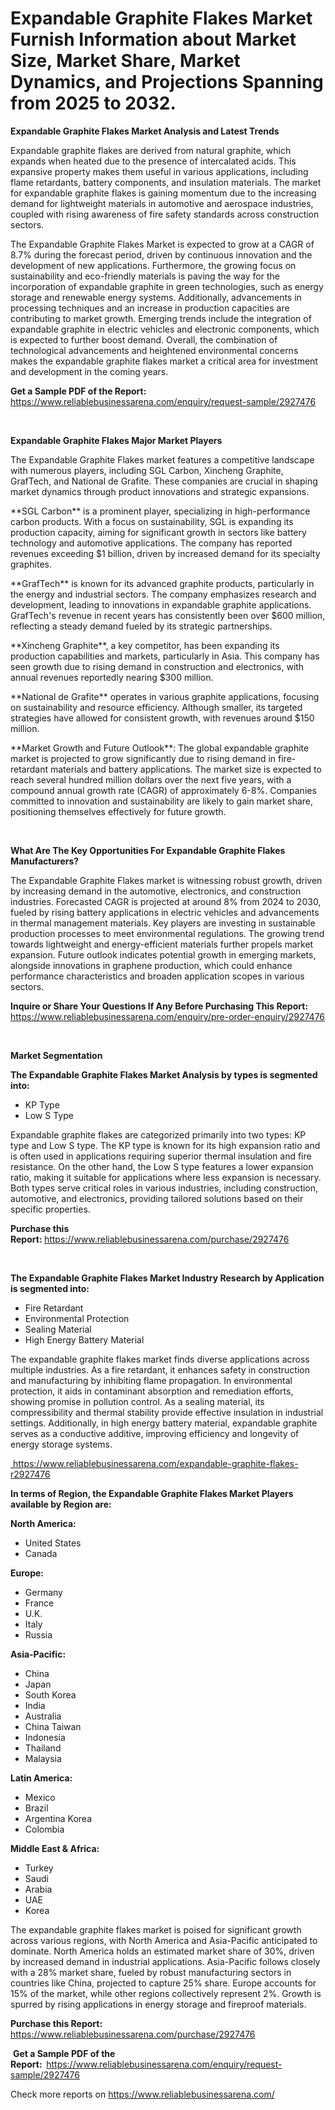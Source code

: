 <p><h1>Expandable Graphite Flakes Market Furnish Information about Market Size, Market Share, Market Dynamics, and Projections Spanning from 2025 to 2032.</h1></p><p><strong>Expandable Graphite Flakes Market Analysis and Latest Trends</strong></p>
<p><p>Expandable graphite flakes are derived from natural graphite, which expands when heated due to the presence of intercalated acids. This expansive property makes them useful in various applications, including flame retardants, battery components, and insulation materials. The market for expandable graphite flakes is gaining momentum due to the increasing demand for lightweight materials in automotive and aerospace industries, coupled with rising awareness of fire safety standards across construction sectors.</p><p>The Expandable Graphite Flakes Market is expected to grow at a CAGR of 8.7% during the forecast period, driven by continuous innovation and the development of new applications. Furthermore, the growing focus on sustainability and eco-friendly materials is paving the way for the incorporation of expandable graphite in green technologies, such as energy storage and renewable energy systems. Additionally, advancements in processing techniques and an increase in production capacities are contributing to market growth. Emerging trends include the integration of expandable graphite in electric vehicles and electronic components, which is expected to further boost demand. Overall, the combination of technological advancements and heightened environmental concerns makes the expandable graphite flakes market a critical area for investment and development in the coming years.</p></p>
<p><strong>Get a Sample PDF of the Report:&nbsp;</strong> <a href="https://www.reliablebusinessarena.com/enquiry/request-sample/2927476?utm_campaign=2889&utm_medium=2&utm_source=Github&utm_content=ia&utm_term=12032025&utm_id=expandable-graphite-flakes">https://www.reliablebusinessarena.com/enquiry/request-sample/2927476</a></p>
<p>&nbsp;</p>
<p><strong>Expandable Graphite Flakes Major Market Players</strong></p>
<p><p>The Expandable Graphite Flakes market features a competitive landscape with numerous players, including SGL Carbon, Xincheng Graphite, GrafTech, and National de Grafite. These companies are crucial in shaping market dynamics through product innovations and strategic expansions.</p><p>**SGL Carbon** is a prominent player, specializing in high-performance carbon products. With a focus on sustainability, SGL is expanding its production capacity, aiming for significant growth in sectors like battery technology and automotive applications. The company has reported revenues exceeding $1 billion, driven by increased demand for its specialty graphites.</p><p>**GrafTech** is known for its advanced graphite products, particularly in the energy and industrial sectors. The company emphasizes research and development, leading to innovations in expandable graphite applications. GrafTech's revenue in recent years has consistently been over $600 million, reflecting a steady demand fueled by its strategic partnerships.</p><p>**Xincheng Graphite**, a key competitor, has been expanding its production capabilities and markets, particularly in Asia. This company has seen growth due to rising demand in construction and electronics, with annual revenues reportedly nearing $300 million.</p><p>**National de Grafite** operates in various graphite applications, focusing on sustainability and resource efficiency. Although smaller, its targeted strategies have allowed for consistent growth, with revenues around $150 million.</p><p>**Market Growth and Future Outlook**: The global expandable graphite market is projected to grow significantly due to rising demand in fire-retardant materials and battery applications. The market size is expected to reach several hundred million dollars over the next five years, with a compound annual growth rate (CAGR) of approximately 6-8%. Companies committed to innovation and sustainability are likely to gain market share, positioning themselves effectively for future growth.</p></p>
<p>&nbsp;</p>
<p><strong>What Are The Key Opportunities For Expandable Graphite Flakes Manufacturers?</strong></p>
<p><p>The Expandable Graphite Flakes market is witnessing robust growth, driven by increasing demand in the automotive, electronics, and construction industries. Forecasted CAGR is projected at around 8% from 2024 to 2030, fueled by rising battery applications in electric vehicles and advancements in thermal management materials. Key players are investing in sustainable production processes to meet environmental regulations. The growing trend towards lightweight and energy-efficient materials further propels market expansion. Future outlook indicates potential growth in emerging markets, alongside innovations in graphene production, which could enhance performance characteristics and broaden application scopes in various sectors.</p></p>
<p><strong>Inquire or Share Your Questions If Any Before Purchasing This Report:</strong> <a href="https://www.reliablebusinessarena.com/enquiry/pre-order-enquiry/2927476?utm_campaign=2889&utm_medium=2&utm_source=Github&utm_content=ia&utm_term=12032025&utm_id=expandable-graphite-flakes">https://www.reliablebusinessarena.com/enquiry/pre-order-enquiry/2927476</a></p>
<p>&nbsp;</p>
<p><strong>Market Segmentation</strong></p>
<p><strong>The Expandable Graphite Flakes Market Analysis by types is segmented into:</strong></p>
<p><ul><li>KP Type</li><li>Low S Type</li></ul></p>
<p><p>Expandable graphite flakes are categorized primarily into two types: KP type and Low S type. The KP type is known for its high expansion ratio and is often used in applications requiring superior thermal insulation and fire resistance. On the other hand, the Low S type features a lower expansion ratio, making it suitable for applications where less expansion is necessary. Both types serve critical roles in various industries, including construction, automotive, and electronics, providing tailored solutions based on their specific properties.</p></p>
<p><strong>Purchase this Report:&nbsp;</strong><a href="https://www.reliablebusinessarena.com/purchase/2927476?utm_campaign=2889&utm_medium=2&utm_source=Github&utm_content=ia&utm_term=12032025&utm_id=expandable-graphite-flakes">https://www.reliablebusinessarena.com/purchase/2927476</a></p>
<p>&nbsp;</p>
<p><strong>The Expandable Graphite Flakes Market Industry Research by Application is segmented into:</strong></p>
<p><ul><li>Fire Retardant</li><li>Environmental Protection</li><li>Sealing Material</li><li>High Energy Battery Material</li></ul></p>
<p><p>The expandable graphite flakes market finds diverse applications across multiple industries. As a fire retardant, it enhances safety in construction and manufacturing by inhibiting flame propagation. In environmental protection, it aids in contaminant absorption and remediation efforts, showing promise in pollution control. As a sealing material, its compressibility and thermal stability provide effective insulation in industrial settings. Additionally, in high energy battery material, expandable graphite serves as a conductive additive, improving efficiency and longevity of energy storage systems.</p></p>
<p><a href="https://www.reliablebusinessarena.com/expandable-graphite-flakes-r2927476?utm_campaign=2889&utm_medium=2&utm_source=Github&utm_content=ia&utm_term=12032025&utm_id=expandable-graphite-flakes">&nbsp;https://www.reliablebusinessarena.com/expandable-graphite-flakes-r2927476</a></p>
<p><strong>In terms of Region, the Expandable Graphite Flakes Market Players available by Region are:</strong></p>
<p>
    <p> <strong> North America: </strong>
        <ul>
            <li>United States</li>
            <li>Canada</li>
        </ul>
        </p> 
    <p> <strong> Europe: </strong>
        <ul>
            <li>Germany</li>
            <li>France</li>
            <li>U.K.</li>
            <li>Italy</li>
            <li>Russia</li>
        </ul>
        </p> 
    <p> <strong> Asia-Pacific: </strong>
        <ul>
            <li>China</li>
            <li>Japan</li>
            <li>South Korea</li>
            <li>India</li>
            <li>Australia</li>
            <li>China Taiwan</li>
            <li>Indonesia</li>
            <li>Thailand</li>
            <li>Malaysia</li>
        </ul>
        </p> 
    <p> <strong> Latin America: </strong>
        <ul>
            <li>Mexico</li>
            <li>Brazil</li>
            <li>Argentina Korea</li>
            <li>Colombia</li>
        </ul>
        </p> 
    <p> <strong> Middle East & Africa: </strong>
        <ul>
            <li>Turkey</li>
            <li>Saudi</li>
            <li>Arabia</li>
            <li>UAE</li>
            <li>Korea</li>
        </ul>
    </p>
    </p>
<p><p>The expandable graphite flakes market is poised for significant growth across various regions, with North America and Asia-Pacific anticipated to dominate. North America holds an estimated market share of 30%, driven by increased demand in industrial applications. Asia-Pacific follows closely with a 28% market share, fueled by robust manufacturing sectors in countries like China, projected to capture 25% share. Europe accounts for 15% of the market, while other regions collectively represent 2%. Growth is spurred by rising applications in energy storage and fireproof materials.</p></p>
<p><strong>Purchase this Report: </strong><a href="https://www.reliablebusinessarena.com/purchase/2927476?utm_campaign=2889&utm_medium=2&utm_source=Github&utm_content=ia&utm_term=12032025&utm_id=expandable-graphite-flakes">https://www.reliablebusinessarena.com/purchase/2927476</a></p>
<p>&nbsp;<strong>Get a Sample PDF of the Report:&nbsp;&nbsp;</strong><a href="https://www.reliablebusinessarena.com/enquiry/request-sample/2927476?utm_campaign=2889&utm_medium=2&utm_source=Github&utm_content=ia&utm_term=12032025&utm_id=expandable-graphite-flakes">https://www.reliablebusinessarena.com/enquiry/request-sample/2927476</a></p>
<p><strong></strong></p>
<p>Check more reports on <a href="https://www.reliablebusinessarena.com/?utm_campaign=2889&utm_medium=2&utm_source=Github&utm_content=ia&utm_term=12032025&utm_id=expandable-graphite-flakes">https://www.reliablebusinessarena.com/</a></p>